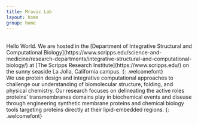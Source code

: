 ```yaml
---
title: Mravic Lab
layout: home
group: home
---
```



<br>
Hello World.  We are hosted in the [Department of Integrative Structural and Computational Biology](https://www.scripps.edu/science-and-medicine/research-departments/integrative-structural-and-computational-biology/) at [The Scripps Research Institute](https://www.scripps.edu/) on the sunny seaside La Jolla, California campus. 
{: .welcomefont}

<br>
We use protein design and integrative computational approaches to challenge our understanding of biomolecular structure, folding, and physical chemistry.  Our research focuses on delineating the active roles proteins' transmembranes domains play in biochemical events and disease through engineering synthetic membrane proteins and chemical biology tools targeting proteins directly at their lipid-embedded regions.   
{: .welcomefont}

